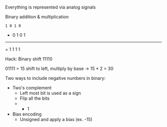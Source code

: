  
Everything is represented via analog signals

Binary addition  & multiplication 

	1 0 1 0
+ 0 1 0 1
----------
= 1 1 1 1



Hack: Binary shift
11110

01111 = 15
shift to left, multiply by base -> 15 * 2 = 30


Two ways to include negative numbers in binary:
- Two's complement 
	- Left most bit is used as a sign
	- Flip all the bits
	- + 1
- Bias encoding 
	- Unsigned and apply a bias (ex. -15)